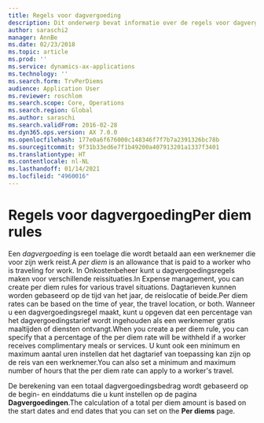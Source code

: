 ```yaml
---
title: Regels voor dagvergoeding
description: Dit onderwerp bevat informatie over de regels voor dagvergoedingen.
author: saraschi2
manager: AnnBe
ms.date: 02/23/2018
ms.topic: article
ms.prod: ''
ms.service: dynamics-ax-applications
ms.technology: ''
ms.search.form: TrvPerDiems
audience: Application User
ms.reviewer: roschlom
ms.search.scope: Core, Operations
ms.search.region: Global
ms.author: saraschi
ms.search.validFrom: 2016-02-28
ms.dyn365.ops.version: AX 7.0.0
ms.openlocfilehash: 177e0a6f676000c148346f7f7b7a2391326bc78b
ms.sourcegitcommit: 9f31b33ed6e7f1b49200a407913201a1337f3401
ms.translationtype: HT
ms.contentlocale: nl-NL
ms.lasthandoff: 01/14/2021
ms.locfileid: "4960016"
---
```

# <a name="per-diem-rules"></a><span data-ttu-id="5d77a-103">Regels voor dagvergoeding</span><span class="sxs-lookup"><span data-stu-id="5d77a-103">Per diem rules</span></span>

<span data-ttu-id="5d77a-104">Een *dagvergoeding* is een toelage die wordt betaald aan een werknemer die voor zijn werk reist.</span><span class="sxs-lookup"><span data-stu-id="5d77a-104">A *per diem* is an allowance that is paid to a worker who is traveling for work.</span></span> <span data-ttu-id="5d77a-105">In Onkostenbeheer kunt u dagvergoedingsregels maken voor verschillende reissituaties.</span><span class="sxs-lookup"><span data-stu-id="5d77a-105">In Expense management, you can create per diem rules for various travel situations.</span></span> <span data-ttu-id="5d77a-106">Dagtarieven kunnen worden gebaseerd op de tijd van het jaar, de reislocatie of beide.</span><span class="sxs-lookup"><span data-stu-id="5d77a-106">Per diem rates can be based on the time of year, the travel location, or both.</span></span> <span data-ttu-id="5d77a-107">Wanneer u een dagvergoedingsregel maakt, kunt u opgeven dat een percentage van het dagvergoedingstarief wordt ingehouden als een werknemer gratis maaltijden of diensten ontvangt.</span><span class="sxs-lookup"><span data-stu-id="5d77a-107">When you create a per diem rule, you can specify that a percentage of the per diem rate will be withheld if a worker receives complimentary meals or services.</span></span> <span data-ttu-id="5d77a-108">U kunt ook een minimum en maximum aantal uren instellen dat het dagtarief van toepassing kan zijn op de reis van een werknemer.</span><span class="sxs-lookup"><span data-stu-id="5d77a-108">You can also set a minimum and maximum number of hours that the per diem rate can apply to a worker's travel.</span></span>

<span data-ttu-id="5d77a-109">De berekening van een totaal dagvergoedingsbedrag wordt gebaseerd op de begin- en einddatums die u kunt instellen op de pagina **Dagvergoedingen**.</span><span class="sxs-lookup"><span data-stu-id="5d77a-109">The calculation of a total per diem amount is based on the start dates and end dates that you can set on the **Per diems** page.</span></span>
